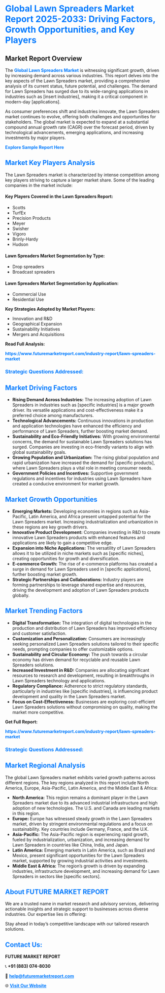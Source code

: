 <h1 style="color: #007BFF;">Global Lawn Spreaders Market Report 2025-2033: Driving Factors, Growth Opportunities, and Key Players</h1>

<section id="overview">
<h2>Market Report Overview</h2>
<p>The <a href="https://www.futuremarketreport.com/industry-report/lawn-spreaders-market" style="color: #007BFF; text-decoration: none;"><strong>Global Lawn Spreaders Market</strong></a> is witnessing significant growth, driven by increasing demand across various industries. This report delves into the key aspects of the Lawn Spreaders market, providing a comprehensive analysis of its current status, future potential, and challenges. The demand for Lawn Spreaders has surged due to its wide-ranging applications in industries such as [insert industries], making it a critical component in modern-day [applications].</p>
<p>As consumer preferences shift and industries innovate, the Lawn Spreaders market continues to evolve, offering both challenges and opportunities for stakeholders. The global market is expected to expand at a substantial compound annual growth rate (CAGR) over the forecast period, driven by technological advancements, emerging applications, and increasing investments by major players.</p>
</section>

<section id="overview">
<p><a href="https://www.futuremarketreport.com/request-sample/reportId=42685" style="color: #007BFF; text-decoration: none;"><strong>Explore Sample Report Here</strong></a></p>
</section>

<section id="key-players">
<h2 style="color: #007BFF;">Market Key Players Analysis</h2>
<p>The Lawn Spreaders market is characterized by intense competition among key players striving to capture a larger market share. Some of the leading companies in the market include:</p>
<h4>Key Players Covered in the Lawn Spreaders Report:</h4>
<ul><li>Scotts</li><li>TurfEx</li><li>Precision Products</li><li>Meyer</li><li>Swisher</li><li>Vigoro</li><li>Brinly-Hardy</li><li>Hudson</li></ul>
<h4>Lawn Spreaders Market Segmentation by Type:</h4>
<ul><li>Drop spreaders</li><li>Broadcast spreaders</li></ul>

<h4>Lawn Spreaders Market Segmentation by Application:</h4>
<ul><li>Commercial Use</li><li>Residential Use</li></ul>
<p><strong>Key Strategies Adopted by Market Players:</strong></p>
<ul>
<li>Innovation and R&D</li>
<li>Geographical Expansion</li>
<li>Sustainability Initiatives</li>
<li>Mergers and Acquisitions</li>
</ul>
</section>

<section>
<p><strong>Read Full Analysis: </strong></p><a href="https://www.futuremarketreport.com/industry-report/lawn-spreaders-market" style="color: #007BFF; text-decoration: none;"><strong>https://www.futuremarketreport.com/industry-report/lawn-spreaders-market</strong></a>
<h3 style="color: #007BFF;">Strategic Questions Addressed:</h3>
</section>

<section id="driving-factors">
<h2 style="color: #007BFF;">Market Driving Factors</h2>
<ul>
<li><strong>Rising Demand Across Industries:</strong> The increasing adoption of Lawn Spreaders in industries such as [specific industries] is a major growth driver. Its versatile applications and cost-effectiveness make it a preferred choice among manufacturers.</li>
<li><strong>Technological Advancements:</strong> Continuous innovations in production and application technologies have enhanced the efficiency and performance of Lawn Spreaders, further boosting market demand.</li>
<li><strong>Sustainability and Eco-Friendly Initiatives:</strong> With growing environmental concerns, the demand for sustainable Lawn Spreaders solutions has surged. Companies are investing in eco-friendly variants to align with global sustainability goals.</li>
<li><strong>Growing Population and Urbanization:</strong> The rising global population and rapid urbanization have increased the demand for [specific products], where Lawn Spreaders plays a vital role in meeting consumer needs.</li>
<li><strong>Government Policies and Incentives:</strong> Supportive government regulations and incentives for industries using Lawn Spreaders have created a conducive environment for market growth.</li>
</ul>
</section>

<section id="growth-opportunities">
<h2 style="color: #007BFF;">Market Growth Opportunities</h2>
<ul>
<li><strong>Emerging Markets:</strong> Developing economies in regions such as Asia-Pacific, Latin America, and Africa present untapped potential for the Lawn Spreaders market. Increasing industrialization and urbanization in these regions are key growth drivers.</li>
<li><strong>Innovative Product Development:</strong> Companies investing in R&D to create innovative Lawn Spreaders products with enhanced features and applications are likely to gain a competitive edge.</li>
<li><strong>Expansion into Niche Applications:</strong> The versatility of Lawn Spreaders allows it to be utilized in niche markets such as [specific niches], creating opportunities for growth and diversification.</li>
<li><strong>E-commerce Growth:</strong> The rise of e-commerce platforms has created a surge in demand for Lawn Spreaders used in [specific applications], further boosting market growth.</li>
<li><strong>Strategic Partnerships and Collaborations:</strong> Industry players are forming partnerships to leverage shared expertise and resources, driving the development and adoption of Lawn Spreaders products globally.</li>
</ul>
</section>

<section id="trending-factors">
<h2 style="color: #007BFF;">Market Trending Factors</h2>
<ul>
<li><strong>Digital Transformation:</strong> The integration of digital technologies in the production and distribution of Lawn Spreaders has improved efficiency and customer satisfaction.</li>
<li><strong>Customization and Personalization:</strong> Consumers are increasingly seeking personalized Lawn Spreaders solutions tailored to their specific needs, prompting companies to offer customizable options.</li>
<li><strong>Sustainability and Circular Economy:</strong> The push towards a circular economy has driven demand for recyclable and reusable Lawn Spreaders solutions.</li>
<li><strong>Increased Investment in R&D:</strong> Companies are allocating significant resources to research and development, resulting in breakthroughs in Lawn Spreaders technology and applications.</li>
<li><strong>Regulatory Compliance:</strong> Adherence to strict regulatory standards, particularly in industries like [specific industries], is influencing product development and quality in the Lawn Spreaders market.</li>
<li><strong>Focus on Cost-Effectiveness:</strong> Businesses are exploring cost-efficient Lawn Spreaders solutions without compromising on quality, making the market more competitive.</li>
</ul>
</section>

<section>
<p><strong>Get Full Report: </strong></p><a href="https://www.futuremarketreport.com/industry-report/lawn-spreaders-market" style="color: #007BFF; text-decoration: none;"><strong>https://www.futuremarketreport.com/industry-report/lawn-spreaders-market</strong></a>
<h3 style="color: #007BFF;">Strategic Questions Addressed:</h3>
</section>


<section id="regional-analysis">
<h2 style="color: #007BFF;">Market Regional Analysis</h2>
<p>The global Lawn Spreaders market exhibits varied growth patterns across different regions. The key regions analyzed in this report include North America, Europe, Asia-Pacific, Latin America, and the Middle East & Africa:</p>
<ul>
<li><strong>North America:</strong> This region remains a dominant player in the Lawn Spreaders market due to its advanced industrial infrastructure and high adoption of new technologies. The U.S. and Canada are leading markets in this region.</li>
<li><strong>Europe:</strong> Europe has witnessed steady growth in the Lawn Spreaders market, driven by stringent environmental regulations and a focus on sustainability. Key countries include Germany, France, and the U.K.</li>
<li><strong>Asia-Pacific:</strong> The Asia-Pacific region is experiencing rapid growth, fueled by industrialization, urbanization, and increasing demand for Lawn Spreaders in countries like China, India, and Japan.</li>
<li><strong>Latin America:</strong> Emerging markets in Latin America, such as Brazil and Mexico, present significant opportunities for the Lawn Spreaders market, supported by growing industrial activities and investments.</li>
<li><strong>Middle East & Africa:</strong> The region’s growth is driven by expanding industries, infrastructure development, and increasing demand for Lawn Spreaders in sectors like [specific sectors].</li>
</ul>
</section>

<footer>
<h2 style="color: #007BFF;">About FUTURE MARKET REPORT</h2>
<p>We are a trusted name in market research and advisory services, delivering actionable insights and strategic support to businesses across diverse industries. Our expertise lies in offering:</p>

<p>Stay ahead in today’s competitive landscape with our tailored research solutions.</p>

<h2 style="color: #007BFF;">Contact Us:</h2>
<p><strong>FUTURE MARKET REPORT</strong></p>
<p>📞 <strong>+91 (883) 074-8030</strong></p>
<p>📧 <strong><a href="mailto:help@futuremarketreport.com" style="color: #007BFF;">help@futuremarketreport.com</a></strong></p>
<p>🌐 <strong><a href="https://www.futuremarketreport.com/" style="color: #007BFF;">Visit Our Website</a></strong></p>
</footer>